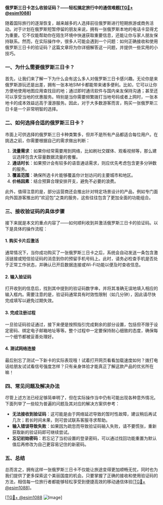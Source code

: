 **俄罗斯三日卡怎么收验证码？——轻松搞定旅行中的通信难题[[TG💪+ @esim1088](https://t.me/s/esim1088)]**

随着国际旅行的逐渐恢复，越来越多的人选择前往俄罗斯进行短期旅游或商务活动。对于计划在俄罗斯短暂停留的朋友来说，拥有一张俄罗斯本地的电话卡显得尤为重要。它不仅能帮助你在陌生环境中快速获取重要信息，还能让你与家人朋友保持联系。然而，在实际操作中，很多人可能会遇到一个问题：如何正确接收和使用俄罗斯三日卡的验证码？这篇文章将为你详细解答这一问题，并提供一些实用的小技巧。

### 一、为什么需要俄罗斯三日卡？

首先，让我们来了解一下为什么会有这么多人对俄罗斯三日卡感兴趣。无论你是来俄罗斯游玩还是出差，拥有一张本地SIM卡都能带来诸多便利。比如，它可以让你方便地使用地图应用查找目的地；通过即时通讯软件与国内亲友保持沟通；甚至还可以享受当地的优惠服务。特别是当你需要频繁拨打当地号码或者上网时，一张本地卡的成本效益远高于漫游服务。因此，对于大多数游客而言，购买一张俄罗斯三日卡是一个非常明智的选择。

### 二、如何选择合适的俄罗斯三日卡？

市面上可供选择的俄罗斯三日卡种类繁多，但并不是所有产品都适合每位用户。在挑选之前，你需要根据自己的需求做出判断：

1. **流量需求**：如果你经常需要用到网络，比如刷社交媒体、观看视频等，那么建议选择包含大容量数据流量的套餐。
2. **通话时长**：如果预计会有较多的语音通话需求，则应优先考虑包含更多分钟数的服务。
3. **覆盖范围**：确保所选卡片能够覆盖你计划访问的主要城市和地区。
4. **价格因素**：结合预算合理安排开支，避免不必要的浪费。

此外，值得注意的是，部分运营商还会推出针对特定场景设计的产品，例如专门面向外国游客推出的“欢迎包”之类的服务，这些往往包含了更加全面的功能组合。

### 三、接收验证码的具体步骤

接下来就是本文的重点内容了——如何顺利收到并激活俄罗斯三日卡的验证码。以下是具体的操作流程：

#### 1. 购买卡片后激活
通常情况下，当你成功购买了一张俄罗斯三日卡之后，系统会自动发送一条包含激活链接或短信验证码的消息到你的预留手机号码上。此时，请务必检查手机是否处于正常工作状态，并确认已开启数据连接或Wi-Fi功能以便及时查收信息。

#### 2. 输入验证码
打开收到的信息后，找到其中提到的验证码数字串，并将其准确无误地填入相应的输入框内。需要注意的是，验证码通常具有时效性限制（如几分钟），因此请尽快完成填写以避免过期失效。

#### 3. 完成注册过程
一旦验证码验证通过，接下来便是按照指引完成剩余的部分设置，包括但不限于设定密码、绑定电子邮箱地址等等。整个过程中一定要保持耐心细致的态度，确保每一个细节都被妥善处理好。

#### 4. 测试网络连接
最后别忘了测试一下新卡的实际表现哦！试着打开网页看看加载速度如何？拨打电话给朋友试试看信号强度怎样？只有亲身体验才能真正了解这款产品的优劣所在嘛！

### 四、常见问题及解决办法

尽管上述方法已经足够简单明了，但在实际操作当中仍有可能出现各种意外情况。下面列举了一些较为普遍的问题及其对应的解决方案供参考：

- **无法接收到验证码**：这可能是由于网络延迟导致的暂时性故障，建议稍后再试几次；若长时间未果，则可尝试联系客服寻求帮助。
- **输入错误导致失败**：如果因为疏忽而导致验证码输入失败，请不要慌张，重新获取新的验证码即可继续尝试。
- **忘记初始密码**：若忘记了当初设置的登录密码，可以通过找回功能重置为默认值后再修改为自己更容易记住的新密码。

### 五、总结

总而言之，拥有这样一张俄罗斯三日卡不仅能让旅途变得更加顺畅无忧，同时也为我们提供了更多探索这个美丽国度的机会。只要掌握了正确的接收和使用验证码的方法，相信每一位旅行者都能够轻松享受到便捷高效的移动通信体验[[TG💪+ @esim1088](https://t.me/s/esim1088)]。

[[TG💪+ @esim1088](https://t.me/s/esim1088) ![Image](https://i.postimg.cc/4NQfJmqS/Snipaste-2025-05-13-00-14-12.png)]